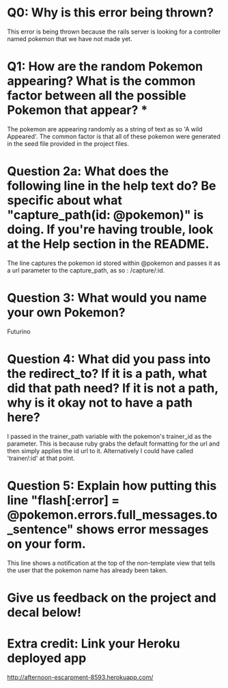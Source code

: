 # Q0: Why is this error being thrown?
This error is being thrown because the rails server is looking for a controller named pokemon that we have not made yet.
# Q1: How are the random Pokemon appearing? What is the common factor between all the possible Pokemon that appear? *
The pokemon are appearing randomly as a string of text as so 'A wild <Pokemon> Appeared'. The common factor is that all of these pokemon were generated in the seed file provided in the project files.
# Question 2a: What does the following line in the help text do? Be specific about what "capture_path(id: @pokemon)" is doing. If you're having trouble, look at the Help section in the README.
The line captures the pokemon id stored within @pokemon and passes it as a url parameter to the capture_path, as so : /capture/:id.

# Question 3: What would you name your own Pokemon?
Futurino
# Question 4: What did you pass into the redirect_to? If it is a path, what did that path need? If it is not a path, why is it okay not to have a path here?
I passed in the trainer_path variable with the pokemon's trainer_id as the parameter. This is because ruby grabs the default formatting for the url and then simply applies the id url to it. Alternatively I could have called 'trainer/:id' at that point.

# Question 5: Explain how putting this line "flash[:error] = @pokemon.errors.full_messages.to_sentence" shows error messages on your form.
This line shows a notification at the top of the non-template view that tells the user that the pokemon name has already been taken.
# Give us feedback on the project and decal below!

# Extra credit: Link your Heroku deployed app
http://afternoon-escarpment-8593.herokuapp.com/
